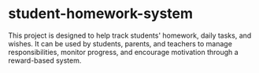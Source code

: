 # student-homework-system
This project is designed to help track students' homework, daily tasks, and wishes. It can be used by students, parents, and teachers to manage responsibilities, monitor progress, and encourage motivation through a reward-based system.

